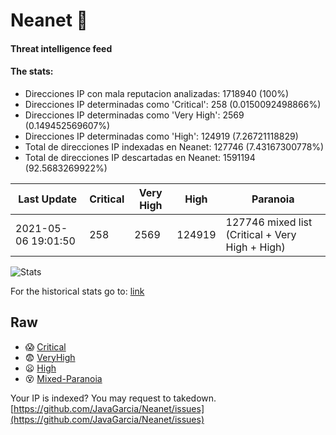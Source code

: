 # Neanet :hocho:
#### Threat intelligence feed
#### The stats:

- Direcciones IP con mala reputacion analizadas: 1718940 (100%)
- Direcciones IP determinadas como 'Critical':  258 (0.0150092498866%)
- Direcciones IP determinadas como 'Very High':  2569 (0.149452569607%)
- Direcciones IP determinadas como 'High':  124919 (7.26721118829)
- Total de direcciones IP indexadas en Neanet:  127746 (7.43167300778%)
- Total de direcciones IP descartadas en Neanet:  1591194 (92.5683269922%)

| Last Update | Critical | Very High | High | Paranoia |
| --- | --- | --- | --- | --- |
| 2021-05-06 19:01:50 | 258 | 2569 | 124919 | 127746 mixed list (Critical + Very High + High)|

![Stats](https://docs.google.com/spreadsheets/d/e/2PACX-1vSnaNMIXVabIpDJjufMlzH7poXnshF3mgd8Is1g9ytUEzVsP5my4Trn8f-xkoLLQ38xpL3HtmUexLo6/pubchart?oid=501124687&format=image)

For the historical stats go to: [link](/stats.csv)
## Raw
- :scream: [Critical](https://raw.githubusercontent.com/JavaGarcia/Neanet/master/blacklists/neanet_critical.txt)
- :fearful: [VeryHigh](https://raw.githubusercontent.com/JavaGarcia/Neanet/master/blacklists/neanet_veryHigh.txtt)
- :frowning: [High](https://raw.githubusercontent.com/JavaGarcia/Neanet/master/blacklists/neanet_high.txt)
- :dizzy_face: [Mixed-Paranoia](https://raw.githubusercontent.com/JavaGarcia/Neanet/master/blacklists/neanet_all.txt)


Your IP is indexed? You may request to takedown. [https://github.com/JavaGarcia/Neanet/issues](https://github.com/JavaGarcia/Neanet/issues)
































































































































































































































































































































































































































































































































































































































































































































































































































































































































































































































































































































































































































































































































































































































































































































































































































































































































































































































































































































































































































































































































































































































































































































































































































































































































































































































































































































































































































































































































































































































































































































































































































































































































































































































































































































































































































































































































































































































































































































































































































































































































































































































































































































































































































































































































































































































































































































































































































































































































































































































































































































































































































































































































































































































































































































































































































































































































































































































































































































































































































































































































































































































































































































































